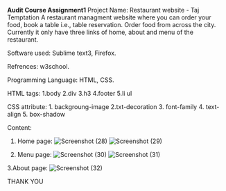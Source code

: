 **Audit Course Assignment1**
Project Name: Restaurant website - Taj Temptation
A restaurant managment website  where you can order your food, book a table i.e., table reservation. Order food from across the city. Currently it only have three links of home, about and menu of the restaurant.

Software used: Sublime text3, Firefox.

Refrences: w3school.

Programming Language: HTML, CSS.

HTML tags: 1.body 2.div 3.h3 4.footer 5.li ul

CSS attribute: 1. backgroung-image 2.txt-decoration 3. font-family 4. text-align 5. box-shadow

Content:
1. Home page:
![Screenshot (28)](https://user-images.githubusercontent.com/88796116/129085775-3e357262-d648-4183-98df-848588aca980.png)
![Screenshot (29)](https://user-images.githubusercontent.com/88796116/129086130-98f6ec71-0850-4b79-bbc9-bb61b73efc87.png)

2. Menu page:
![Screenshot (30)](https://user-images.githubusercontent.com/88796116/129086239-20c06c35-8d41-4a0b-b0f6-f4db447f87b9.png)
![Screenshot (31)](https://user-images.githubusercontent.com/88796116/129086254-cd999641-5356-46a9-819d-97621c970013.png)

3.About page:
![Screenshot (32)](https://user-images.githubusercontent.com/88796116/129086346-53897b75-0af1-47e1-b566-cd54bafb2e37.png)

THANK YOU
